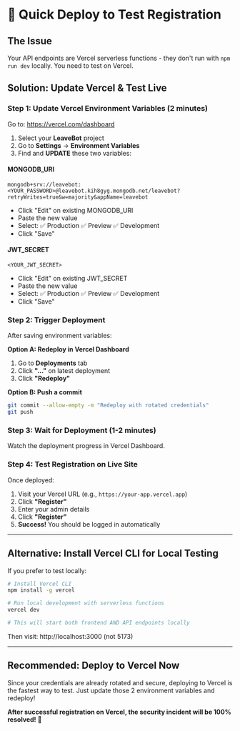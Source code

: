 # 🚀 Quick Deploy to Test Registration

## The Issue
Your API endpoints are Vercel serverless functions - they don't run with `npm run dev` locally. You need to test on Vercel.

## Solution: Update Vercel & Test Live

### Step 1: Update Vercel Environment Variables (2 minutes)

Go to: https://vercel.com/dashboard

1. Select your **LeaveBot** project
2. Go to **Settings** → **Environment Variables**
3. Find and **UPDATE** these two variables:

#### MONGODB_URI
```
mongodb+srv://leavebot:<YOUR_PASSWORD>@leavebot.kih8gyg.mongodb.net/leavebot?retryWrites=true&w=majority&appName=leavebot
```
- Click "Edit" on existing MONGODB_URI
- Paste the new value
- Select: ✅ Production ✅ Preview ✅ Development
- Click "Save"

#### JWT_SECRET
```
<YOUR_JWT_SECRET>
```
- Click "Edit" on existing JWT_SECRET
- Paste the new value  
- Select: ✅ Production ✅ Preview ✅ Development
- Click "Save"

### Step 2: Trigger Deployment

After saving environment variables:

**Option A: Redeploy in Vercel Dashboard**
1. Go to **Deployments** tab
2. Click **"..."** on latest deployment
3. Click **"Redeploy"**

**Option B: Push a commit**
```bash
git commit --allow-empty -m "Redeploy with rotated credentials"
git push
```

### Step 3: Wait for Deployment (1-2 minutes)

Watch the deployment progress in Vercel Dashboard.

### Step 4: Test Registration on Live Site

Once deployed:
1. Visit your Vercel URL (e.g., `https://your-app.vercel.app`)
2. Click **"Register"**
3. Enter your admin details
4. Click **"Register"**
5. **Success!** You should be logged in automatically

---

## Alternative: Install Vercel CLI for Local Testing

If you prefer to test locally:

```bash
# Install Vercel CLI
npm install -g vercel

# Run local development with serverless functions
vercel dev

# This will start both frontend AND API endpoints locally
```

Then visit: http://localhost:3000 (not 5173)

---

## Recommended: Deploy to Vercel Now

Since your credentials are already rotated and secure, deploying to Vercel is the fastest way to test. Just update those 2 environment variables and redeploy!

**After successful registration on Vercel, the security incident will be 100% resolved! 🎉**
